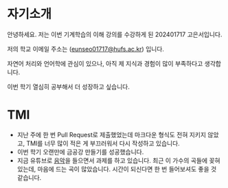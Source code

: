# 자기소개

안녕하세요. 저는 이번 기계학습의 이해 강의를 수강하게 된 202401717 고은서입니다.

저의 학교 이메일 주소는 ([eunseo01717@hufs.ac.kr](eunseo01717@hufs.ac.kr)) 입니다.

자연어 처리와 언어학에 관심이 있으나, 아직 제 지식과 경험이 많이 부족하다고 생각합니다.

이번 학기 열심히 공부해서 더 성장하고 싶습니다.

# TMI

- 지난 주에 한 번 Pull Request로 제출했었는데 마크다운 형식도 전혀 지키지 않았고, TMI를 너무 많이 적은 게 부끄러워서 다시 작성하고 있습니다.
- 이번 학기 오랜만에 금공강 만들기를 성공했습니다.
- 지금 유튜브로 [음악](https://www.youtube.com/watch?v=TmN7VR7fKCY&list=OLAK5uy_kNhV6R5Yd3YkFmJV2tj1FX4KAVfD0Mk6s)을 들으면서 과제를 하고 있습니다. 최근 이 가수의 곡들에 꽂혀 있는데, 마음에 드는 곡이 많았습니다. 시간이 되신다면 한 번 들어보셔도 좋을 것 같습니다.
